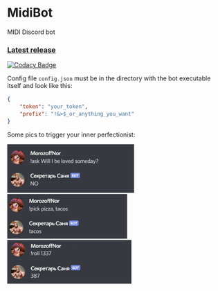 # MidiBot
MIDI Discord bot

### [Latest release](https://github.com/morozoffnor/MidiBot/releases/tag/v1.0)

[![Codacy Badge](https://app.codacy.com/project/badge/Grade/e41e5665159743469595a4d817cb5736)](https://www.codacy.com?utm_source=github.com&amp;utm_medium=referral&amp;utm_content=morozoffnor/MidiBot&amp;utm_campaign=Badge_Grade)



Config file `config.json` must be in the directory with the bot executable itself and look like this:
```json
{
	"token": "your_token",
	"prefix": "!&>$_or_anything_you_want"
}
```
Some pics to trigger your inner perfectionist:

![ask](imgsForReadMe/ask.png?raw=true "Preview") ![pick](imgsForReadMe/pick.png?raw=true "Preview") ![roll](imgsForReadMe/roll.png?raw=true "Preview")
